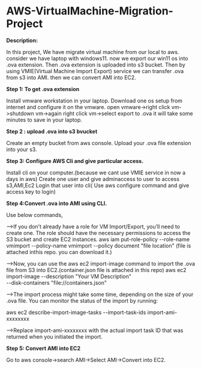 # AWS-VirtualMachine-Migration-Project 

**Description:**

In this project, We have migrate virtual machine from our local to aws. consider we have laptop with windows11. now we export our win11 os into .ova extension. Then .ova extension is uploaded into s3 bucket. Then by using VMIE(Virtual Machine Import Export) service we can transfer .ova from s3 into AMI. then we can convert AMI into EC2.

**Step 1: To get .ova extension**

Install vmware workstation in your laptop.
Download one os setup from internet and configure it on the vmware.
open vmware->right click vm->shutdown vm->again right click vm->select export to .ova
it will take some minutes to save in your laptop.

**Step 2 : upload .ova into s3 bvucket**

Create an empty bucket from aws console.
Upload your .ova file extension into your s3.

**Step 3: Configure AWS Cli and give particular access.**

Install cli on your computer.(because we cant use VMIE service in now a days in aws)
Create one user and give adminaccess to user to access s3,AMI,Ec2
Login that user into cli( Use aws configure command  and give access key to login)

**Step 4:Convert .ova into AMI using CLI.**

Use below commands,

-->If you don’t already have a role for VM Import/Export, you’ll need to create one. The role should have the necessary permissions to access the S3 bucket and create EC2 instances.
aws iam put-role-policy --role-name vmimport --policy-name vmimport --policy document "file location" (file is attached inthis repo. you can download it.)

-->Now, you can use the aws ec2 import-image command to import the .ova file from S3 into EC2.(container.json file is attached in this repo)
aws ec2 import-image --description "Your VM Description" \
  --disk-containers "file://containers.json"

-->The import process might take some time, depending on the size of your .ova file. You can monitor the status of the import by running:

aws ec2 describe-import-image-tasks --import-task-ids import-ami-xxxxxxxx

-->Replace import-ami-xxxxxxxx with the actual import task ID that was returned when you initiated the import.

**Step 5: Convert AMI into EC2** 

Go to aws console->search AMI->Select AMI->Convert into EC2.



